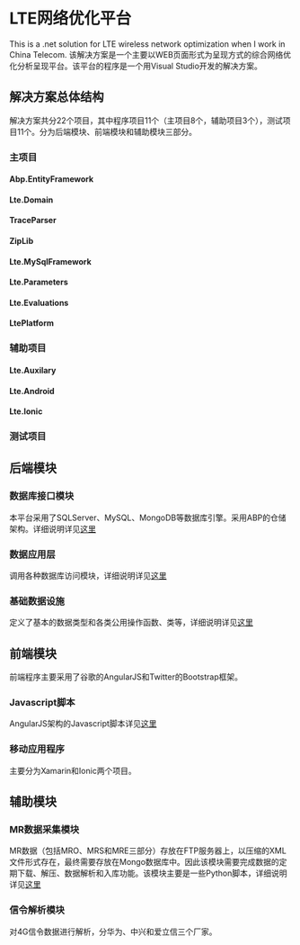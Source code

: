# LTE网络优化平台
This is a .net solution for LTE wireless network optimization when I work in China Telecom.
该解决方案是一个主要以WEB页面形式为呈现方式的综合网络优化分析呈现平台。该平台的程序是一个用Visual Studio开发的解决方案。

## 解决方案总体结构
解决方案共分22个项目，其中程序项目11个（主项目8个，辅助项目3个），测试项目11个。分为后端模块、前端模块和辅助模块三部分。
### 主项目
#### Abp.EntityFramework
#### Lte.Domain
#### TraceParser
#### ZipLib
#### Lte.MySqlFramework
#### Lte.Parameters
#### Lte.Evaluations
#### LtePlatform
### 辅助项目
#### Lte.Auxilary
#### Lte.Android
#### Lte.Ionic
### 测试项目

## 后端模块
### 数据库接口模块
本平台采用了SQLServer、MySQL、MongoDB等数据库引擎。采用ABP的仓储架构。详细说明详见[这里](https://github.com/ouyh18/LtePlatform/blob/master/Databases.md)
### 数据应用层
调用各种数据库访问模块，详细说明详见[这里](https://github.com/ouyh18/LtePlatform/blob/master/Evaluations.md)
### 基础数据设施
定义了基本的数据类型和各类公用操作函数、类等，详细说明详见[这里](https://github.com/ouyh18/LtePlatform/blob/master/Infrastructure.md)
## 前端模块
前端程序主要采用了谷歌的AngularJS和Twitter的Bootstrap框架。
### Javascript脚本
AngularJS架构的Javascript脚本详见[这里](https://github.com/ouyh18/LtePlatform/blob/master/Angular.md)    
### 移动应用程序
主要分为Xamarin和Ionic两个项目。

## 辅助模块
### MR数据采集模块
MR数据（包括MRO、MRS和MRE三部分）存放在FTP服务器上，以压缩的XML文件形式存在，最终需要存放在Mongo数据库中。因此该模块需要完成数据的定期下载、解压、数据解析和入库功能。该模块主要是一些Python脚本，详细说明详见[这里](https://github.com/ouyh18/LtePlatform/blob/master/MrPython.md)

### 信令解析模块
对4G信令数据进行解析，分华为、中兴和爱立信三个厂家。
